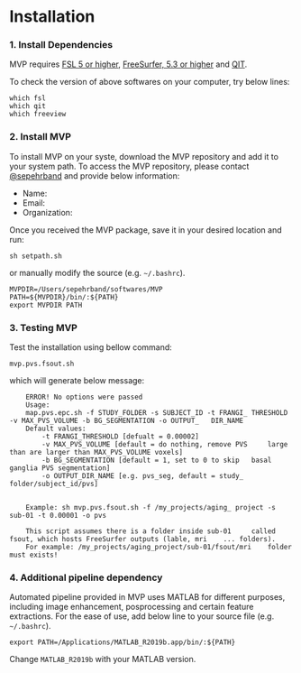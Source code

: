 # Installation

### 1. Install Dependencies 
MVP requires [FSL 5 or higher](https://fsl.fmrib.ox.ac.uk), [FreeSurfer, 5.3 or higher](https://surfer.nmr.mgh.harvard.edu/fswiki/DownloadAndInstall) and [QIT](http://cabeen.io/qitwiki). 

To check the version of above softwares on your computer, try below lines:
	

	which fsl
	which qit
	which freeview


### 2. Install MVP
To install MVP on your syste, download the MVP repository and add it to your system path. To access the MVP repository, please contact [@sepehrband](https://github.com/sepehrband) and provide below information:  
- Name:  
- Email:  
- Organization:   

Once you received the MVP package, save it in your desired location and run:

	sh setpath.sh


or manually modify the source (e.g. `~/.bashrc`).


	MVPDIR=/Users/sepehrband/softwares/MVP
	PATH=${MVPDIR}/bin/:${PATH}
	export MVPDIR PATH


### 3. Testing MVP  
Test the installation using bellow command:
	 

	mvp.pvs.fsout.sh

which will generate below message:

```text
	ERROR! No options were passed
	Usage: 
	map.pvs.epc.sh -f STUDY_FOLDER -s SUBJECT_ID -t FRANGI_	THRESHOLD -v MAX_PVS_VOLUME -b BG_SEGMENTATION -o OUTPUT_	DIR_NAME 
	Default values: 
		-t FRANGI_THRESHOLD [defualt = 0.00002] 
		-v MAX_PVS_VOLUME [default = do nothing, remove PVS 	large than are larger than MAX_PVS_VOLUME voxels] 
		-b BG_SEGMENTATION [default = 1, set to 0 to skip 	basal ganglia PVS segmentation] 
		-o OUTPUT_DIR_NAME [e.g. pvs_seg, default = study_	folder/subject_id/pvs]
	
		
	Example: sh mvp.pvs.fsout.sh -f /my_projects/aging_	project -s sub-01 -t 0.00001 -o pvs
		
	This script assumes there is a folder inside sub-01 	called fsout, which hosts FreeSurfer outputs (lable, mri 	... folders). 
	For example: /my_projects/aging_project/sub-01/fsout/mri 	folder must exists!
```

### 4. Additional pipeline dependency 
Automated pipeline provided in MVP uses MATLAB for different purposes, including image enhancement, posprocessing and certain feature extractions. For the ease of use, add below line to your source file (e.g. `~/.bashrc`).

    export PATH=/Applications/MATLAB_R2019b.app/bin/:${PATH}

Change `MATLAB_R2019b` with your MATLAB version.